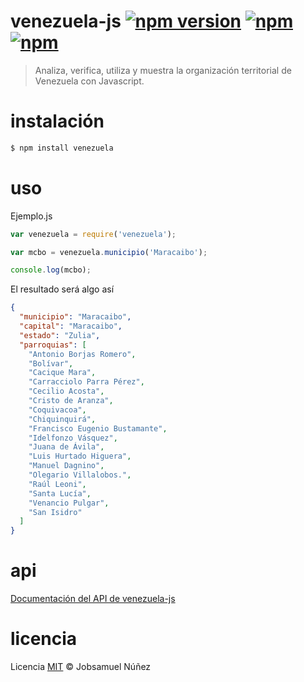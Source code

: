 # venezuela-js [![npm version](https://badge.fury.io/js/venezuela.svg)](http://badge.fury.io/js/venezuela) [![npm](https://img.shields.io/npm/dt/venezuela.svg)]() [![npm](https://img.shields.io/npm/l/venezuela.svg)]()

> Analiza, verifica, utiliza y muestra la organización territorial de Venezuela con Javascript.

# instalación

```bash
$ npm install venezuela
```

# uso

Ejemplo.js
```js
var venezuela = require('venezuela');

var mcbo = venezuela.municipio('Maracaibo');

console.log(mcbo);
```

El resultado será algo así

```json
{
  "municipio": "Maracaibo",
  "capital": "Maracaibo",
  "estado": "Zulia",
  "parroquias": [
    "Antonio Borjas Romero",
    "Bolívar",
    "Cacique Mara",
    "Carracciolo Parra Pérez",
    "Cecilio Acosta",
    "Cristo de Aranza",
    "Coquivacoa",
    "Chiquinquirá",
    "Francisco Eugenio Bustamante",
    "Idelfonzo Vásquez",
    "Juana de Ávila",
    "Luis Hurtado Higuera",
    "Manuel Dagnino",
    "Olegario Villalobos.",
    "Raúl Leoni",
    "Santa Lucía",
    "Venancio Pulgar",
    "San Isidro"
  ]
}
```

# api

[Documentación del API de venezuela-js](DOCUMENTACION.md)

# licencia

Licencia [MIT](http://opensource.org/licenses/MIT) :copyright: Jobsamuel Núñez
